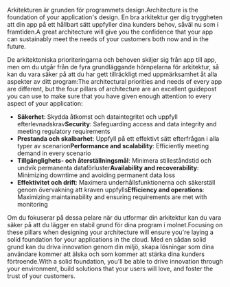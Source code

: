 <span data-ttu-id="1199f-101">Arkitekturen är grunden för programmets design.</span><span class="sxs-lookup"><span data-stu-id="1199f-101">Architecture is the foundation of your application's design.</span></span> <span data-ttu-id="1199f-102">En bra arkitektur ger dig tryggheten att din app på ett hållbart sätt uppfyller dina kunders behov, såväl nu som i framtiden.</span><span class="sxs-lookup"><span data-stu-id="1199f-102">A great architecture will give you the confidence that your app can sustainably meet the needs of your customers both now and in the future.</span></span>

<span data-ttu-id="1199f-103">De arkitektoniska prioriteringarna och behoven skiljer sig från app till app, men om du utgår från de fyra grundläggande hörnpelarna för arkitektur, så kan du vara säker på att du har gett tillräckligt med uppmärksamhet åt alla aspekter av ditt program:</span><span class="sxs-lookup"><span data-stu-id="1199f-103">The architectural priorities and needs of every app are different, but the four pillars of architecture are an excellent guidepost you can use to make sure that you have given enough attention to every aspect of your application:</span></span>

- <span data-ttu-id="1199f-104">**Säkerhet**: Skydda åtkomst och dataintegritet och uppfyll efterlevnadskrav</span><span class="sxs-lookup"><span data-stu-id="1199f-104">**Security**: Safeguarding access and data integrity and meeting regulatory requirements</span></span>
- <span data-ttu-id="1199f-105">**Prestanda och skalbarhet**: Uppfyll på ett effektivt sätt efterfrågan i alla typer av scenarion</span><span class="sxs-lookup"><span data-stu-id="1199f-105">**Performance and scalability**: Efficiently meeting demand in every scenario</span></span>
- <span data-ttu-id="1199f-106">**Tillgänglighets- och återställningsmål**: Minimera stilleståndstid och undvik permanenta dataförluster</span><span class="sxs-lookup"><span data-stu-id="1199f-106">**Availability and recoverability**: Minimizing downtime and avoiding permanent data loss</span></span>
- <span data-ttu-id="1199f-107">**Effektivitet och drift**: Maximera underhållsfunktionerna och säkerställ genom övervakning att kraven uppfylls</span><span class="sxs-lookup"><span data-stu-id="1199f-107">**Efficiency and operations**: Maximizing maintainability and ensuring requirements are met with monitoring</span></span>

<span data-ttu-id="1199f-108">Om du fokuserar på dessa pelare när du utformar din arkitektur kan du vara säker på att du lägger en stabil grund för dina program i molnet.</span><span class="sxs-lookup"><span data-stu-id="1199f-108">Focusing on these pillars when designing your architecture will ensure you're laying a solid foundation for your applications in the cloud.</span></span> <span data-ttu-id="1199f-109">Med en sådan solid grund kan du driva innovation genom din miljö, skapa lösningar som dina användare kommer att älska och som kommer att stärka dina kunders förtroende.</span><span class="sxs-lookup"><span data-stu-id="1199f-109">With a solid foundation, you'll be able to drive innovation through your environment, build solutions that your users will love, and foster the trust of your customers.</span></span>